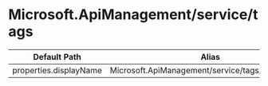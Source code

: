 # Microsoft.ApiManagement/service/tags

| Default Path | Alias |
|---|---|
| properties.displayName | Microsoft.ApiManagement/service/tags/displayName |

